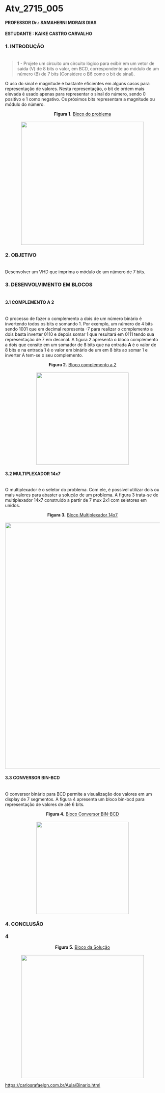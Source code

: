 # Atv_2715_005
#### PROFESSOR Dr.: SAMAHERNI MORAIS DIAS 
#### ESTUDANTE    : KAIKE CASTRO CARVALHO


### 1. INTRODUÇÃO <br/> <br/>

> 1 - Projete um circuito um circuito lógico para exibir em um vetor de saída (V) de 8 bits o
valor, em BCD, correspondente ao módulo de um número (B) de 7 bits (Considere o B6 como
o bit de sinal).

O uso do sinal e magnitude é bastante eficientes em alguns casos para representação de valores. Nesta representação, o bit de ordem mais elevada é usado apenas para representar o sinal do número, sendo 0 positivo e 1 como negativo. Os próximos bits representam a magnitude ou módulo do número.
<p align="center">
  <b>Figura 1.</b>
 <a href="#">Bloco do problema</a> 
 <br><br>
<img src="https://user-images.githubusercontent.com/42541528/63904305-e1d4ee00-c9e6-11e9-8201-87064fc3df44.png" width="400" heigth="400"> 
 </p>

### 2. OBJETIVO <br/> <br/>

Desenvolver um VHD que imprima o módulo de um número de 7 bits.

### 3. DESENVOLVIMENTO EM BLOCOS <br/> <br/>

#### 3.1 COMPLEMENTO A 2 <br/> <br/>

O processo de fazer o complemento a dois de um número binário é invertendo todos os bits e somando 1. Por exemplo, um número de 4 bits sendo 1001 que em decimal representa -7 para realizar o complemento a dois basta inverter 0110 e depois somar 1 que resultará em 0111 tendo sua representação de 7 em decimal.
A figura 2 apresenta o bloco complemento a dois que consite em um somador de 8 bits que na entrada **A** é o valor de 8 bits e na entrada 1 é o valor em binário de um em 8 bits ao somar 1 e inverter A tem-se o seu complemento.

<p align="center">
  <b>Figura 2.</b>
 <a href="#">Bloco complemento a 2</a> 
 <br><br>
<img src="https://user-images.githubusercontent.com/42541528/64068996-2646d080-cc17-11e9-919c-18fc52718337.png" width="300" heigth="300"> 
 </p>
 
#### 3.2 MULTIPLEXADOR 14x7 <br/> <br/>

O multiplexador é o seletor do problema. Com ele, é possível utilizar dois ou mais valores para abaster a solução de um problema. A figura 3 trata-se de multiplexador 14x7 construido a partir de 7 mux 2x1 com seletores em unidos. 

<p align="center">
  <b>Figura 3.</b>
 <a href="#">Bloco Multiplexador 14x7</a> 
 <br><br>
<img src="https://user-images.githubusercontent.com/42541528/64069108-64dd8a80-cc19-11e9-9902-b3c2cfd4d3ea.png" width="800" heigth="400"> 
 </p>
 
#### 3.3 CONVERSOR BIN-BCD <br/> <br/>

O conversor binário para BCD permite a visualização dos valores em um display de 7 segmentos. A figura 4 apresenta um bloco bin-bcd para representação de valores de até 6 bits.

<p align="center">
  <b>Figura 4.</b>
 <a href="#">Bloco Conversor BIN-BCD</a> 
 <br><br>
<img src="https://user-images.githubusercontent.com/42541528/64129762-857e1f80-cd94-11e9-9702-6036f6c2a0a5.png" width="300" heigth="300"> 
 </p>

### 4. CONCLUSÃO <br/> <br/>4

<p align="center">
  <b>Figura 5.</b>
 <a href="#">Bloco da Solução</a> 
 <br><br>
<img src="https://user-images.githubusercontent.com/42541528/64054461-7b261080-cb5d-11e9-8968-c3f7a9410550.png" width="400" heigth="200"> 
 </p>

https://carlosrafaelgn.com.br/Aula/Binario.html
